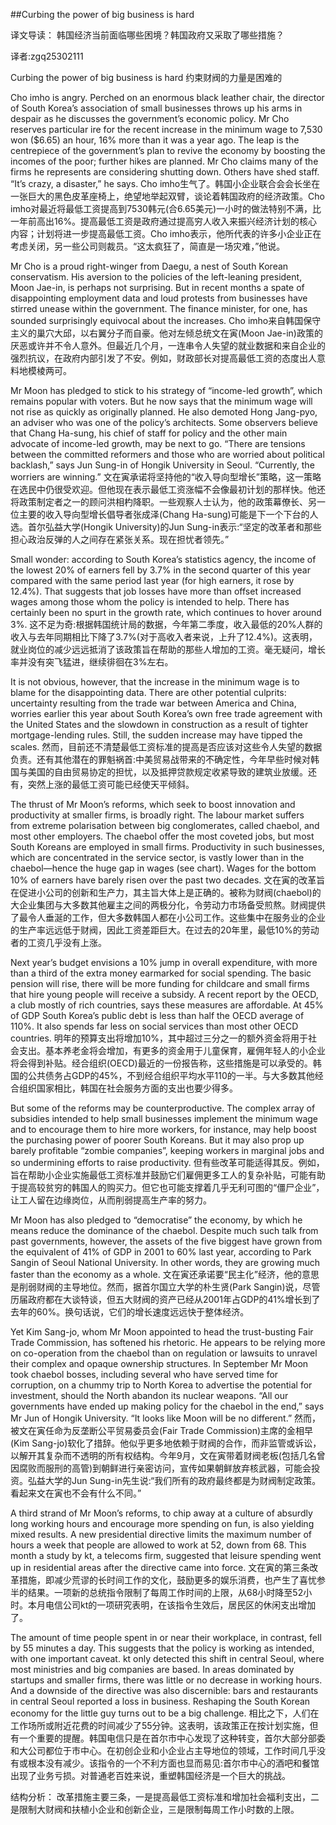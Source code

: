 ##Curbing the power of big business is hard

译文导读：
韩国经济当前面临哪些困境？韩国政府又采取了哪些措施？

译者:zgq25302111

Curbing the power of big business is hard
约束财阀的力量是困难的

Cho imho is angry. Perched on an enormous black leather chair, the director of South Korea’s association of small businesses throws up his arms in despair as he discusses the government’s economic policy. Mr Cho reserves particular ire for the recent increase in the minimum wage to 7,530 won ($6.65) an hour, 16% more than it was a year ago. The leap is the centrepiece of the government’s plan to revive the economy by boosting the incomes of the poor; further hikes are planned. Mr Cho claims many of the firms he represents are considering shutting down. Others have shed staff. “It’s crazy, a disaster,” he says.
Cho imho生气了。韩国小企业联合会会长坐在一张巨大的黑色皮革座椅上，绝望地举起双臂，谈论着韩国政府的经济政策。Cho imho对最近将最低工资提高到7530韩元(合6.65美元)一小时的做法特别不满，比一年前高出16%。提高最低工资是政府通过提高穷人收入来振兴经济计划的核心内容；计划将进一步提高最低工资。Cho imho表示，他所代表的许多小企业正在考虑关闭，另一些公司则裁员。“这太疯狂了，简直是一场灾难，”他说。

Mr Cho is a proud right-winger from Daegu, a nest of South Korean conservatism. His aversion to the policies of the left-leaning president, Moon Jae-in, is perhaps not surprising. But in recent months a spate of disappointing employment data and loud protests from businesses have stirred unease within the government. The finance minister, for one, has sounded surprisingly equivocal about the increases.
Cho imho来自韩国保守主义的巢穴大邱，以右翼分子而自豪。他对左倾总统文在寅(Moon Jae-in)政策的厌恶或许并不令人意外。但最近几个月，一连串令人失望的就业数据和来自企业的强烈抗议，在政府内部引发了不安。例如，财政部长对提高最低工资的态度出人意料地模棱两可。

Mr Moon has pledged to stick to his strategy of “income-led growth”, which remains popular with voters. But he now says that the minimum wage will not rise as quickly as originally planned. He also demoted Hong Jang-pyo, an adviser who was one of the policy’s architects. Some observers believe that Chang Ha-sung, his chief of staff for policy and the other main advocate of income-led growth, may be next to go. “There are tensions between the committed reformers and those who are worried about political backlash,” says Jun Sung-in of Hongik University in Seoul. “Currently, the worriers are winning.”
文在寅承诺将坚持他的“收入导向型增长”策略，这一策略在选民中仍很受欢迎。但他现在表示最低工资涨幅不会像最初计划的那样快。他还将政策制定者之一的顾问洪相杓降职。一些观察人士认为，他的政策幕僚长、另一位主要的收入导向型增长倡导者张成泽(Chang Ha-sung)可能是下一个下台的人选。首尔弘益大学(Hongik University)的Jun Sung-in表示:“坚定的改革者和那些担心政治反弹的人之间存在紧张关系。现在担忧者领先。”

Small wonder: according to South Korea’s statistics agency, the income of the lowest 20% of earners fell by 3.7% in the second quarter of this year compared with the same period last year (for high earners, it rose by 12.4%). That suggests that job losses have more than offset increased wages among those whom the policy is intended to help. There has certainly been no spurt in the growth rate, which continues to hover around 3%.
这不足为奇:根据韩国统计局的数据，今年第二季度，收入最低的20%人群的收入与去年同期相比下降了3.7%(对于高收入者来说，上升了12.4%)。这表明，就业岗位的减少远远抵消了该政策旨在帮助的那些人增加的工资。毫无疑问，增长率并没有突飞猛进，继续徘徊在3%左右。

It is not obvious, however, that the increase in the minimum wage is to blame for the disappointing data. There are other potential culprits: uncertainty resulting from the trade war between America and China, worries earlier this year about South Korea’s own free trade agreement with the United States and the slowdown in construction as a result of tighter mortgage-lending rules. Still, the sudden increase may have tipped the scales.
然而，目前还不清楚最低工资标准的提高是否应该对这些令人失望的数据负责。还有其他潜在的罪魁祸首:中美贸易战带来的不确定性，今年早些时候对韩国与美国的自由贸易协定的担忧，以及抵押贷款规定收紧导致的建筑业放缓。还有，突然上涨的最低工资可能已经使天平倾斜。

The thrust of Mr Moon’s reforms, which seek to boost innovation and productivity at smaller firms, is broadly right. The labour market suffers from extreme polarisation between big conglomerates, called chaebol, and most other employers. The chaebol offer the most coveted jobs, but most South Koreans are employed in small firms. Productivity in such businesses, which are concentrated in the service sector, is vastly lower than in the chaebol—hence the huge gap in wages (see chart). Wages for the bottom 10% of earners have barely risen over the past two decades.
文在寅的改革旨在促进小公司的创新和生产力，其主旨大体上是正确的。被称为财阀(chaebol)的大企业集团与大多数其他雇主之间的两极分化，令劳动力市场备受煎熬。财阀提供了最令人垂涎的工作，但大多数韩国人都在小公司工作。这些集中在服务业的企业的生产率远远低于财阀，因此工资差距巨大。在过去的20年里，最低10%的劳动者的工资几乎没有上涨。

Next year’s budget envisions a 10% jump in overall expenditure, with more than a third of the extra money earmarked for social spending. The basic pension will rise, there will be more funding for childcare and small firms that hire young people will receive a subsidy. A recent report by the OECD, a club mostly of rich countries, says these measures are affordable. At 45% of GDP South Korea’s public debt is less than half the OECD average of 110%. It also spends far less on social services than most other OECD countries.
明年的预算支出将增加10%，其中超过三分之一的额外资金将用于社会支出。基本养老金将会增加，有更多的资金用于儿童保育，雇佣年轻人的小企业将会得到补贴。经合组织(OECD)最近的一份报告称，这些措施是可以承受的。韩国的公共债务占GDP的45%，不到经合组织平均水平110的一半。与大多数其他经合组织国家相比，韩国在社会服务方面的支出也要少得多。

But some of the reforms may be counterproductive. The complex array of subsidies intended to help small businesses implement the minimum wage and to encourage them to hire more workers, for instance, may help boost the purchasing power of poorer South Koreans. But it may also prop up barely profitable “zombie companies”, keeping workers in marginal jobs and so undermining efforts to raise productivity.
但有些改革可能适得其反。例如，旨在帮助小企业实施最低工资标准并鼓励它们雇佣更多工人的复杂补贴，可能有助于提高较贫穷的韩国人的购买力。但它也可能支撑着几乎无利可图的“僵尸企业”，让工人留在边缘岗位，从而削弱提高生产率的努力。

Mr Moon has also pledged to “democratise” the economy, by which he means reduce the dominance of the chaebol. Despite much such talk from past governments, however, the assets of the five biggest have grown from the equivalent of 41% of GDP in 2001 to 60% last year, according to Park Sangin of Seoul National University. In other words, they are growing much faster than the economy as a whole.
文在寅还承诺要“民主化”经济，他的意思是削弱财阀的主导地位。然而，据首尔国立大学的朴生贤(Park Sangin)说，尽管历届政府都在大谈特谈，但五大财阀的资产已经从2001年占GDP的41%增长到了去年的60%。换句话说，它们的增长速度远远快于整体经济。

Yet Kim Sang-jo, whom Mr Moon appointed to head the trust-busting Fair Trade Commission, has softened his rhetoric. He appears to be relying more on co-operation from the chaebol than on regulation or lawsuits to unravel their complex and opaque ownership structures. In September Mr Moon took chaebol bosses, including several who have served time for corruption, on a chummy trip to North Korea to advertise the potential for investment, should the North abandon its nuclear weapons. “All our governments have ended up making policy for the chaebol in the end,” says Mr Jun of Hongik University. “It looks like Moon will be no different.”
然而，被文在寅任命为反垄断公平贸易委员会(Fair Trade Commission)主席的金相早(Kim Sang-jo)软化了措辞。他似乎更多地依赖于财阀的合作，而非监管或诉讼，以解开其复杂而不透明的所有权结构。今年9月，文在寅带着财阀老板(包括几名曾因腐败而服刑的高管)到朝鲜进行亲密访问，宣传如果朝鲜放弃核武器，可能会投资。弘益大学的Jun Sung-in先生说:“我们所有的政府最终都是为财阀制定政策。看起来文在寅也不会有什么不同。”

A third strand of Mr Moon’s reforms, to chip away at a culture of absurdly long working hours and encourage more spending on fun, is also yielding mixed results. A new presidential directive limits the maximum number of hours a week that people are allowed to work at 52, down from 68. This month a study by kt, a telecoms firm, suggested that leisure spending went up in residential areas after the directive came into force.
文在寅的第三条改革措施，即减少荒谬的长时间工作的文化，鼓励更多的娱乐消费，也产生了喜忧参半的结果。一项新的总统指令限制了每周工作时间的上限，从68小时降至52小时。本月电信公司kt的一项研究表明，在该指令生效后，居民区的休闲支出增加了。

The amount of time people spent in or near their workplace, in contrast, fell by 55 minutes a day. This suggests that the policy is working as intended, with one important caveat. kt only detected this shift in central Seoul, where most ministries and big companies are based. In areas dominated by startups and smaller firms, there was little or no decrease in working hours. And a downside of the directive was also discernible: bars and restaurants in central Seoul reported a loss in business. Reshaping the South Korean economy for the little guy turns out to be a big challenge.
相比之下，人们在工作场所或附近花费的时间减少了55分钟。这表明，该政策正在按计划实施，但有一个重要的提醒。韩国电信只是在首尔市中心发现了这种转变，首尔大部分部委和大公司都位于市中心。在初创企业和小企业占主导地位的领域，工作时间几乎没有或根本没有减少。该指令的一个不利方面也显而易见:首尔市中心的酒吧和餐馆出现了业务亏损。对普通老百姓来说，重塑韩国经济是一个巨大的挑战。

结构分析：
改革措施主要三条，一是提高最低工资标准和增加社会福利支出，二是限制大财阀和扶植小企业和创新企业，三是限制每周工作小时数的上限。